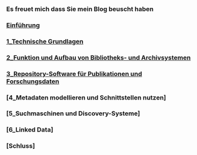 ### Es freuet mich dass Sie mein Blog beuscht haben


### [Einführung](https://github.com/akoezeibrahi/Blog-Bain20-Akoezel/blob/master/Einführung.md)

### [1_Technische Grundlagen](https://github.com/akoezeibrahi/Blog-Bain20-Akoezel/blob/master/1_Technische%20Grundlagen.md)

### [2_Funktion und Aufbau von Bibliotheks- und Archivsystemen](https://github.com/akoezeibrahi/Blog-Bain20-Akoezel/blob/master/2_Funktion%20und%20Aufbau%20von%20Bibliotheks-%20und%20Archivsystemen.md)

### [3_Repository-Software für Publikationen und Forschungsdaten ](https://github.com/akoezeibrahi/Blog-Bain20-Akoezel/blob/master/3_Repository-Software%20für%20Publikationen%20und%20Forschungsdaten.md)

### [4_Metadaten modellieren und Schnittstellen nutzen]

### [5_Suchmaschinen und Discovery-Systeme]

### [6_Linked Data]

### [Schluss]
